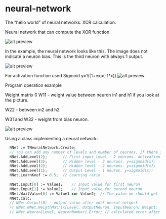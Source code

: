 # neural-network
The “hello world” of neural networks. XOR calculation.

Neural network that can compute the XOR function.

![alt preview](https://github.com/seryal/neural-network/blob/master/images/XOR.png)

In the example, the neural network looks like this. The image does not indicate a neuron bias. This is the third neuron with always 1 output.  

![alt preview](https://github.com/seryal/neural-network/blob/master/images/Network.png)

For activation function used Sigmoid y=1/(1+exp(-1*x))
![alt preview](https://github.com/seryal/neural-network/blob/master/images/Sigmoid.png)

Program operation example

Weight matrix 0 W11 - weight value between neuron in1 and h1 if you look at the picture.

W22 - between in2 and h2

W31 and W32 - weight from bias neuron.

![alt preview](https://github.com/seryal/neural-network/blob/master/images/example.png)


Using a class implementing a neural network:
```pascal
  NNet := TNeuralNetwork.Create;
  // You can add any number of levels and number of neurons. If there is enough memory.
  NNet.AddLevel(2);       // First input level - 2 neurons. Activation function for input level always Linear y=f(x)=x;
  NNet.AddLevel(3);       // Hidden level - 3 neurons. y=sigmoid(x);
  NNet.AddLevel(2);       // Hidden level - 2 neurons. y=sigmoid(x);
  NNet.AddLevel(1);       // Output Level - 1 neuron. y=sigmoid(x);
  NNet.LearnKoef := 0.5;  // Learning ratio
  
  NNet.Input[0] := Value1;    // Input value for first neuron
  NNet.Input[1] := Value2;    // Input value for second neuron
  NNet.WaitValue[0] := Value1 xor Value2;  // The value we should get
  NNet.Calc;
  // NNet.Output[N] - output value after work neural network
  // NNet.NNet.WeigthMatrix[Level, OutputNeuron, InputNeuron].Weight;
  // NNet.Neuron[Level, NeuronNumber].Error; // calculated error after work neural network

  
  
```
